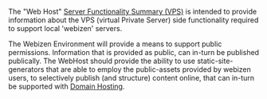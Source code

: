 The "Web Host" [Server Functionality Summary (VPS)](../Implementation%20V1/vps/Server%20Functionality%20Summary%20(VPS).md) is intended to provide information about the VPS (virtual Private Server) side functionality required to support local 'webizen' servers.

The Webizen Environment will provide a means to support public permissions.  Information that is provided as public, can in-turn be published publically.  The WebHost should provide the ability to use static-site-generators that are able to employ the public-assets provided by webizen users, to selectively publish (and structure) content online, that can in-turn be supported with [Domain Hosting](Domain%20Hosting.md).





